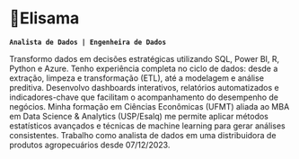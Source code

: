 #  🔸Elisama
**`Analista de Dados | Engenheira de Dados`** 

Transformo dados em decisões estratégicas utilizando SQL, Power BI, R, Python e Azure. Tenho experiência completa no ciclo de dados: desde a extração, limpeza e transformação (ETL), até a modelagem e análise preditiva. Desenvolvo dashboards interativos, relatórios automatizados e indicadores-chave que facilitam o acompanhamento do desempenho de negócios. Minha formação em Ciências Econômicas (UFMT) aliada ao MBA em Data Science & Analytics (USP/Esalq) me permite aplicar métodos estatísticos avançados e técnicas de machine learning para gerar análises consistentes. Trabalho como analista de dados em uma distribuidora de produtos agropecuários desde 07/12/2023.

